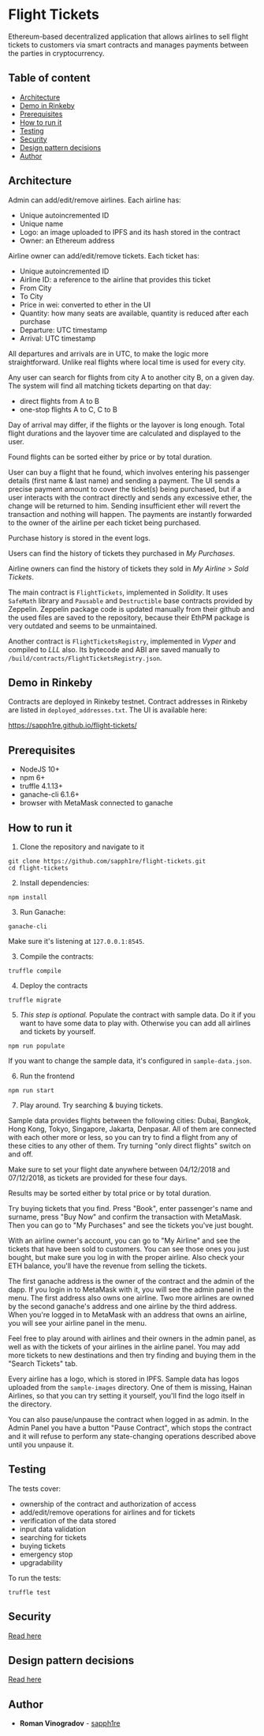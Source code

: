 # Flight Tickets

Ethereum-based decentralized application that allows airlines to sell flight tickets to customers via smart contracts and manages payments between the parties in cryptocurrency.

## Table of content

- [Architecture](#architecture)
- [Demo in Rinkeby](#demo-in-rinkeby)
- [Prerequisites](#prerequisites)
- [How to run it](#how-to-run-it)
- [Testing](#testing)
- [Security](#security)
- [Design pattern decisions](#design-pattern-decisions)
- [Author](#author)

## Architecture

Admin can add/edit/remove airlines. Each airline has:
* Unique autoincremented ID
* Unique name
* Logo: an image uploaded to IPFS and its hash stored in the contract
* Owner: an Ethereum address

Airline owner can add/edit/remove tickets. Each ticket has:
* Unique autoincremented ID
* Airline ID: a reference to the airline that provides this ticket
* From City
* To City
* Price in wei: converted to ether in the UI
* Quantity: how many seats are available, quantity is reduced after each purchase
* Departure: UTC timestamp
* Arrival: UTC timestamp

All departures and arrivals are in UTC, to make the logic more straightforward. Unlike real flights where local time is used for every city.

Any user can search for flights from city A to another city B, on a given day. The system will find all matching tickets departing on that day:
* direct flights from A to B
* one-stop flights A to C, C to B

Day of arrival may differ, if the flights or the layover is long enough. Total flight durations and the layover time are calculated and displayed to the user.

Found flights can be sorted either by price or by total duration.

User can buy a flight that he found, which involves entering his passenger details (first name & last name) and sending a payment. The UI sends a precise payment amount to cover the ticket(s) being purchased, but if a user interacts with the contract directly and sends any excessive ether, the change will be returned to him. Sending insufficient ether will revert the transaction and nothing will happen. The payments are instantly forwarded to the owner of the airline per each ticket being purchased.

Purchase history is stored in the event logs.

Users can find the history of tickets they purchased in *My Purchases*.

Airline owners can find the history of tickets they sold in *My Airline* > *Sold Tickets*.

The main contract is `FlightTickets`, implemented in *Solidity*. It uses `SafeMath` library and `Pausable` and `Destructible` base contracts provided by Zeppelin. Zeppelin package code is updated manually from their github and the used files are saved to the repository, because their EthPM package is very outdated and seems to be unmaintained.

Another contract is `FlightTicketsRegistry`, implemented in *Vyper* and compiled to *LLL* also. Its bytecode and ABI are saved manually to `/build/contracts/FlightTicketsRegistry.json`.

## Demo in Rinkeby

Contracts are deployed in Rinkeby testnet. Contract addresses in Rinkeby are listed in `deployed_addresses.txt`. The UI is available here:

https://sapph1re.github.io/flight-tickets/

## Prerequisites

* NodeJS 10+
* npm 6+
* truffle 4.1.13+
* ganache-cli 6.1.6+
* browser with MetaMask connected to ganache

## How to run it

1. Clone the repository and navigate to it
```
git clone https://github.com/sapph1re/flight-tickets.git
cd flight-tickets
```

2. Install dependencies:

```
npm install
```

3. Run Ganache:

```
ganache-cli
```

Make sure it's listening at `127.0.0.1:8545`.

3. Compile the contracts:

```
truffle compile
```

4. Deploy the contracts

```
truffle migrate
```

5. *This step is optional.* Populate the contract with sample data. Do it if you want to have some data to play with. Otherwise you can add all airlines and tickets by yourself.

```
npm run populate
```

If you want to change the sample data, it's configured in `sample-data.json`.

6. Run the frontend

```
npm run start
```

7. Play around. Try searching & buying tickets.

Sample data provides flights between the following cities: Dubai, Bangkok, Hong Kong, Tokyo, Singapore, Jakarta, Denpasar. All of them are connected with each other more or less, so you can try to find a flight from any of these cities to any other of them. Try turning "only direct flights" switch on and off.

Make sure to set your flight date anywhere between 04/12/2018 and 07/12/2018, as tickets are provided for these four days.

Results may be sorted either by total price or by total duration.

Try buying tickets that you find. Press "Book", enter passenger's name and surname, press "Buy Now" and confirm the transaction with MetaMask. Then you can go to "My Purchases" and see the tickets you've just bought.

With an airline owner's account, you can go to "My Airline" and see the tickets that have been sold to customers. You can see those ones you just bought, but make sure you log in with the proper airline. Also check your ETH balance, you'll have the revenue from selling the tickets.

The first ganache address is the owner of the contract and the admin of the dapp. If you login in to MetaMask with it, you will see the admin panel in the menu. The first address also owns one airline. Two more airlines are owned by the second ganache's address and one airline by the third address. When you're logged in to MetaMask with an address that owns an airline, you will see your airline panel in the menu.

Feel free to play around with airlines and their owners in the admin panel, as well as with the tickets of your airlines in the airline panel. You may add more tickets to new destinations and then try finding and buying them in the "Search Tickets" tab.

Every airline has a logo, which is stored in IPFS. Sample data has logos uploaded from the `sample-images` directory. One of them is missing, Hainan Airlines, so that you can try setting it yourself, you'll find the logo itself in the directory.

You can also pause/unpause the contract when logged in as admin. In the Admin Panel you have a button "Pause Contract", which stops the contract and it will refuse to perform any state-changing operations described above until you unpause it.

## Testing

The tests cover:
* ownership of the contract and authorization of access
* add/edit/remove operations for airlines and for tickets
* verification of the data stored
* input data validation
* searching for tickets
* buying tickets
* emergency stop
* upgradability

To run the tests:
```
truffle test
```

## Security

[Read here](avoiding_common_attacks.md)


## Design pattern decisions

[Read here](design_pattern_decisions.md)

## Author

* **Roman Vinogradov** - [sapph1re](https://github.com/sapph1re)
